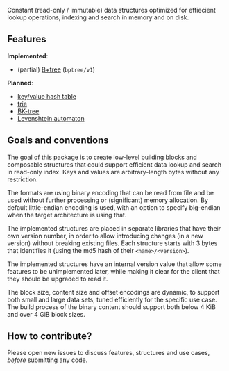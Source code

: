 Constant (read-only / immutable) data structures optimized for effiecient lookup
operations, indexing and search in memory and on disk.

## Features

**Implemented**:

- (partial) [B+tree](https://en.wikipedia.org/wiki/B%2B_tree) (`bptree/v1`)

**Planned**:

- [key/value hash table](https://en.wikipedia.org/wiki/Hash_table)
- [trie](https://en.wikipedia.org/wiki/Trie)
- [BK-tree](https://en.wikipedia.org/wiki/BK-tree)
- [Levenshtein automaton](https://en.wikipedia.org/wiki/Levenshtein_automaton)

## Goals and conventions

The goal of this package is to create low-level building blocks and composable
structures that could support efficient data lookup and search in read-only
index. Keys and values are arbitrary-length bytes without any restriction.

The formats are using binary encoding that can be read from file and be used
without further processing or (significant) memory allocation. By default
little-endian encoding is used, with an option to specify big-endian when
the target architecture is using that.

The implemented structures are placed in separate libraries that have their
own version number, in order to allow introducing changes (in a new version)
without breaking existing files. Each structure starts with 3 bytes that
identifies it (using the md5 hash of their `<name>/<version>`).

The implemented structures have an internal version value that allow some
features to be unimplemented later, while making it clear for the client
that they should be upgraded to read it.

The block size, content size and offset encodings are dynamic, to support both
small and large data sets, tuned efficiently for the specific use case. The
build process of the binary content should support both below 4 KiB and over
4 GiB block sizes.

## How to contribute?

Please open new issues to discuss features, structures and use cases, *before*
submitting any code.
